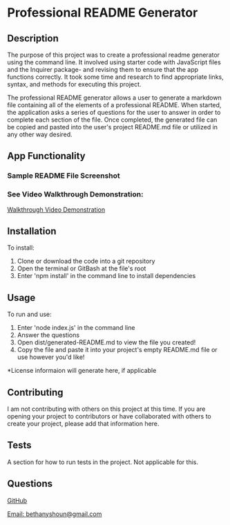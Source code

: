 # Professional README Generator

## Description
The purpose of this project was to create a professional readme generator using the command line. It involved using starter code with JavaScript files and the Inquirer package- and revising them to ensure that the app functions correctly. It took some time and research to find appropriate links, syntax, and methods for executing this project.

The professional README generator allows a user to generate a markdown file containing all of the elements of a professional README. When started, the application asks a series of questions for the user to answer in order to complete each section of the file. Once completed, the generated file can be copied and pasted into the user's project README.md file or utilized in any other way desired.

## App Functionality
### Sample README File Screenshot

### See Video Walkthrough Demonstration:
[Walkthrough Video Demonstration](mailto:bethanyshoun@gmail.com)

## Installation
To install:
1. Clone or download the code into a git repository
2. Open the terminal or GitBash at the file's root
3. Enter 'npm install' in the command line to install dependencies

## Usage
To run and use:
1. Enter 'node index.js' in the command line
2. Answer the questions
3. Open dist/generated-README.md to view the file you created!
4. Copy the file and paste it into your project's empty README.md file or use however you'd like!

*License informaion will generate here, if applicable

## Contributing
I am not contributing with others on this project at this time. If you are opening your project to contributors or have collaborated with others to create your project, please add that information here. 

## Tests
A section for how to run tests in the project. Not applicable for this.


## Questions
[GitHub](https://github.com/bethanyshoun)

[Email: bethanyshoun@gmail.com](mailto:bethanyshoun@gmail.com)